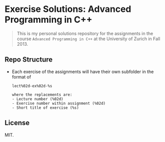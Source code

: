 Exercise Solutions: Advanced Programming in C++
===============================================

> This is my personal solutions repository for the assignments in the
> course `Advanced Programming in C++` at the University of Zurich in
> Fall 2013.

Repo Structure
--------------

* Each exercise of the assignments will have their own subfolder in the format of

  ```
  lect%02d-ex%02d-%s

  where the replacements are:
  - Lecture number (%02d)
  - Exercise number within assignment (%02d)
  - Short title of exercise (%s)
  ```

License
-------

MIT.

